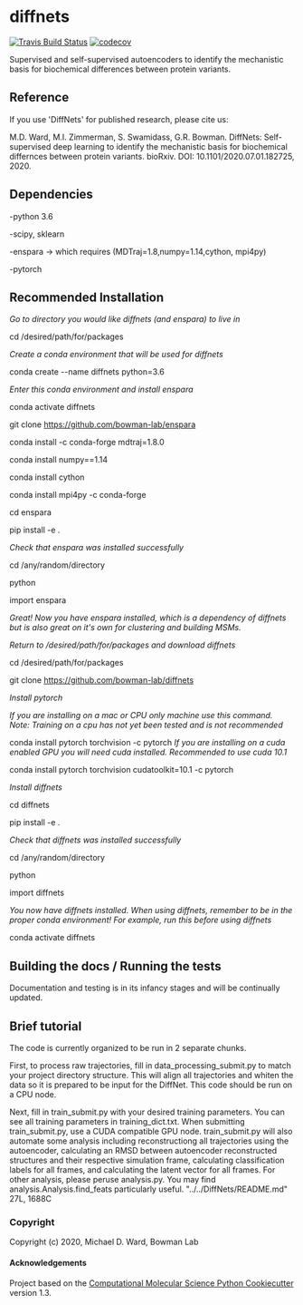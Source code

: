 diffnets
==============================
[//]: # (Badges)
[![Travis Build Status](https://travis-ci.com/REPLACE_WITH_OWNER_ACCOUNT/diffnets.svg?branch=master)](https://travis-ci.com/REPLACE_WITH_OWNER_ACCOUNT/diffnets)
[![codecov](https://codecov.io/gh/REPLACE_WITH_OWNER_ACCOUNT/diffnets/branch/master/graph/badge.svg)](https://codecov.io/gh/REPLACE_WITH_OWNER_ACCOUNT/diffnets/branch/master)


Supervised and self-supervised autoencoders to identify the mechanistic basis for biochemical differences between protein variants.

## Reference

If you use 'DiffNets' for published research, please cite us:

M.D. Ward, M.I. Zimmerman, S. Swamidass, G.R. Bowman. DiffNets: Self-supervised deep learning to identify the mechanistic basis for biochemical differnces between protein variants. bioRxiv. DOI: 10.1101/2020.07.01.182725, 2020.

## Dependencies

-python 3.6

-scipy, sklearn

-enspara -> which requires (MDTraj=1.8,numpy=1.14,cython, mpi4py)

-pytorch

## Recommended Installation

*Go to directory you would like diffnets (and enspara) to live in*

cd /desired/path/for/packages

*Create a conda environment that will be used for diffnets*

conda create --name diffnets python=3.6

*Enter this conda environment and install enspara*

conda activate diffnets

git clone https://github.com/bowman-lab/enspara

conda install -c conda-forge mdtraj=1.8.0

conda install numpy==1.14

conda install cython

conda install mpi4py -c conda-forge

cd enspara

pip install -e .

*Check that enspara was installed successfully*

cd /any/random/directory

python

import enspara

*Great! Now you have enspara installed, which is a dependency of diffnets but is also great on it's own for clustering and building MSMs.*

*Return to /desired/path/for/packages and download diffnets*

cd /desired/path/for/packages

git clone https://github.com/bowman-lab/diffnets

*Install pytorch*

*If you are installing on a mac or CPU only machine use this command. Note: Training on a cpu has not yet been tested and is not recommended*

conda install pytorch torchvision -c pytorch
*If you are installing on a cuda enabled GPU you will need cuda installed. Recommended to use cuda 10.1*

conda install pytorch torchvision cudatoolkit=10.1 -c pytorch

*Install diffnets*

cd diffnets

pip install -e .

*Check that diffnets was installed successfully*

cd /any/random/directory

python

import diffnets

*You now have diffnets installed. When using diffnets, remember to be in the proper conda environment! For example, run this before using diffnets*

conda activate diffnets


## Building the docs / Running the tests

Documentation and testing is in its infancy stages and will be continually updated.

## Brief tutorial

The code is currently organized to be run in 2 separate chunks.

First, to process raw trajectories, fill in data_processing_submit.py to match your project directory structure. This will align all trajectories and whiten the data so it is prepared to be input for the DiffNet. This code should be run on a CPU node.

Next, fill in train_submit.py with your desired training parameters. You can see all training parameters in training_dict.txt. When submitting train_submit.py, use a CUDA compatible GPU node. train_submit.py will also automate some analysis including reconstructiong all trajectories using the autoencoder, calculating an RMSD between autoencoder reconstructed structures and their respective simulation frame, calculating classification labels for all frames, and calculating the latent vector for all frames. For other analysis, please peruse analysis.py. You may find analysis.Analysis.find_feats particularly useful.
"../../DiffNets/README.md" 27L, 1688C

### Copyright

Copyright (c) 2020, Michael D. Ward, Bowman Lab


#### Acknowledgements
 
Project based on the 
[Computational Molecular Science Python Cookiecutter](https://github.com/molssi/cookiecutter-cms) version 1.3.
